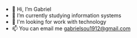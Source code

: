 - 👋 Hi, I’m Gabriel
- 🌱 I’m currently studying information systems
- 👾 I'm looking for work with technology 
- 📫 You can email me gabrielsou1912@gmail.com


<!---
GabrielSBastos/GabrielSBastos is a ✨ special ✨ repository because its `README.md` (this file) appears on your GitHub profile.
You can click the Preview link to take a look at your changes.
--->
